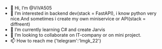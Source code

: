 - 👋 Hi, I’m @ViVA505
- 👀 I’m interested in backend dev(stack = FastAPI), i know python very nice.And sometimes i create my own miniservice or API(stack = diffreent)
- 🌱 I’m currently learning C# and create Jarvis
- 💞️ I’m looking to collaborate on IT-company or on mini project.
- 📫 How to reach me {'telegram':'Imgk_22'}

<!---
ViVA505/ViVA505 is a ✨ special ✨ repository because its `README.md` (this file) appears on your GitHub profile.
You can click the Preview link to take a look at your changes.
--->

